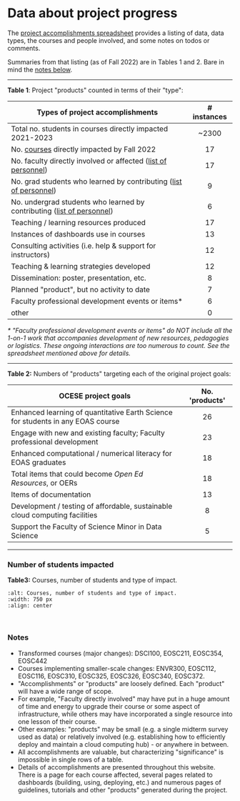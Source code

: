 # Data about project progress

The [project accomplishments spreadsheet](https://docs.google.com/spreadsheets/d/1BUk1_FHItUgzuyg2aJ-dX6XpMABmFSPe/edit#gid=979565415) provides a listing of data, data types, the courses and people involved, and some notes on todos or comments. 

Summaries from that listing (as of Fall 2022) are in Tables 1 and 2. Bare in mind the [notes below](#notes).

----

**Table 1**: Project "products" counted in terms of their "type":

|Types of project accomplishments|# instances|
|-----|:-----:|
|Total no. students in courses directly impacted 2021-2023|~2300|
|No. [courses](course_materials.md) directly impacted by Fall 2022|17|
|No. faculty directly involved or affected ([list of personnel](project-outline.md))|17|
|No. grad students who learned by contributing ([list of personnel](project-outline.md))|9|
|No. undergrad students who learned by contributing ([list of personnel](project-outline.md))|6|
|Teaching / learning resources produced|17|
|Instances of dashboards use in courses|13|
|Consulting activities (i.e. help & support for instructors)|12|
|Teaching & learning strategies developed|12|
|Dissemination: poster, presentation, etc.|8|
|Planned "product", but no activity to date|7|
|Faculty professional development events or items*|6|
|other|0|

_\* "Faculty professional development events or items" do NOT include all the 1-on-1 work that accompanies development of new resources, pedagogies or logistics. These ongoing interactions are too numerous to count. See the spreadsheet mentioned above for details._

----

**Table 2:** Numbers of "products" targeting each of the original project goals:

|OCESE project goals|No. 'products'|
|-----|:-----:|
|Enhanced learning of quantitative Earth Science for students in any EOAS course|26|
|Engage with new and existing faculty; Faculty professional development|23|
|Enhanced computational / numerical literacy for EOAS graduates|18|
|Total items that could become *Open Ed Resources*, or OERs| 18|
|Items of documentation|13|
|Development / testing of affordable, sustainable cloud computing facilities|8|
|Support the Faculty of Science Minor in Data Science|5|

----

### Number of students impacted
**Table3:** Courses, number of students and type of impact. 

```{image} images/impact-table-221011.png
:alt: Courses, number of students and type of impact.
:width: 750 px
:align: center
```
<br>

### <a name="notes"></a>Notes

* Transformed courses (major changes): DSCI100, EOSC211, EOSC354, EOSC442
* Courses implementing smaller-scale changes: ENVR300, EOSC112, EOSC116, EOSC310, EOSC325, EOSC326, EOSC340, EOSC372.
* "Accomplishments" or "products" are loosely defined. Each "product" will have a wide range of scope.
* For example, "Faculty directly involved" may have put in a huge amount of time and energy to upgrade their course or some aspect of infrastructure, while others may have incorporated a single resource into one lesson of their course.
* Other examples: "products" may be small (e.g. a single midterm survey used as data) or relatively involved (e.g. establishing how to efficiently deploy and maintain a cloud computing hub) - or anywhere in between.
* All accomplishments are valuable, but characterizing "significance" is impossible in single rows of a table.
* Details of accomplishments are presented throughout this website. There is a page for each course affected, several pages related to dashboards (building, using, deploying, etc.) and numerous pages of guidelines, tutorials and other "products" generated during the project.
